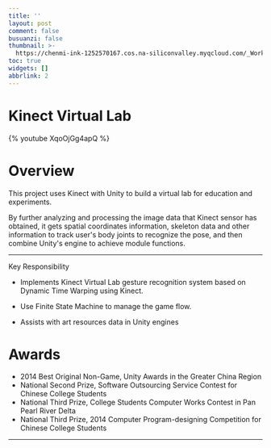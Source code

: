```yaml
---
title: ''
layout: post
comment: false
busuanzi: false
thumbnail: >-
  https://chenmi-ink-1252570167.cos.na-siliconvalley.myqcloud.com/_Works/Kinect%20Cover.png
toc: true
widgets: []
abbrlink: 2
---
```





#  Kinect Virtual Lab

<div class="tile is-ancestor">

  <div class="tile is-parent">
    <div class="tile is-child box">
{% youtube XqoOjGg4apQ %}
    </div>
  </div>
</div>

# Overview

This project uses Kinect with Unity to build a virtual lab for education and experiments. 

By further analyzing and processing the image data that Kinect sensor has obtained, it gets spatial coordinates information, skeleton data and other information to track user's body joints to recognize the pose, and then combine Unity's engine to achieve module functions. 

---


<div class="tile is-ancestor">

  <div class="tile is-parent">
    <div class="tile is-child box">
      <p class="title">Key Responsibility</p>
      
-  Implements Kinect Virtual Lab gesture recognition system based on Dynamic Time Warping using Kinect.
-  Use Finite State Machine to manage the game flow.
-  Assists with art resources data in Unity engines


   </div>
  </div>
</div>



# Awards

- 2014 Best Original Non-Game, Unity Awards in the Greater China Region
- National Second Prize, Software Outsourcing Service Contest for Chinese College Students
- National Third Prize, College Students Computer Works Contest in Pan Pearl River Delta
- National Third Prize, 2014 Computer Program-designing Competition for Chinese College Students
---
